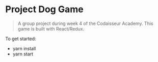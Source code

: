 # Project Dog Game

> A group project during week 4 of the Codaisseur Academy. This game is built with React/Redux.

To get started:
- yarn install
- yarn start
